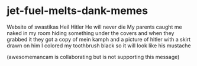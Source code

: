 # jet-fuel-melts-dank-memes

Website of swastikas
Heil Hitler
He will never die
My parents caught me naked in my room hiding something under the covers and when they grabbed it they got a copy of mein kamph and a picture of hitler with a skirt drawn on him
I colored my toothbrush black so it will look like his mustache

(awesomemancam is collaborating but is not supporting this message)

